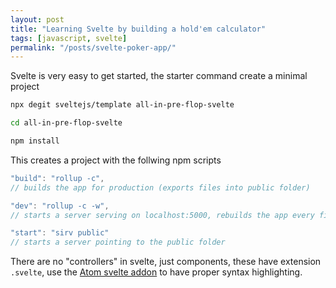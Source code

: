```yaml
---
layout: post
title: "Learning Svelte by building a hold'em calculator"
tags: [javascript, svelte]
permalink: "/posts/svelte-poker-app/"
---
```


Svelte is very easy to get started, the starter command create a minimal project
```bash
npx degit sveltejs/template all-in-pre-flop-svelte

cd all-in-pre-flop-svelte

npm install
```

This creates a project with the follwing npm scripts
```js
"build": "rollup -c",
// builds the app for production (exports files into public folder)

"dev": "rollup -c -w",
// starts a server serving on localhost:5000, rebuilds the app every file change

"start": "sirv public"
// starts a server pointing to the public folder
```

There are no "controllers" in svelte, just components, these have extension `.svelte`, use the [Atom svelte addon](https://github.com/UnwrittenFun/svelte-atom) to have proper syntax highlighting.
